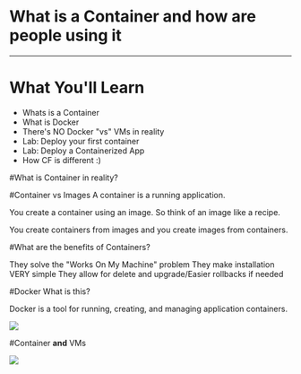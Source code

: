 # What is a Container and how are people using it


---

# What You'll Learn

* Whats is a Container
* What is Docker
* There's NO Docker "vs" VMs in reality
* Lab: Deploy your first container
* Lab: Deploy a Containerized App
* How CF is different :)


#What is Container in reality?


#Container vs Images
A container is a running application. 

You create a container using an image. So think of an image like a recipe.

You create containers from images and you create images from containers.

#What are the benefits of Containers?

They solve the "Works On My Machine" problem
They make installation VERY simple
They allow for delete and upgrade/Easier rollbacks if needed


#Docker What is this?

Docker is a tool for running, creating, and managing application containers.

![](http://i.imgur.com/rlHa0Vw.jpg)


#Container **and** VMs

![](http://i.imgur.com/hnGl9EU.jpg)

